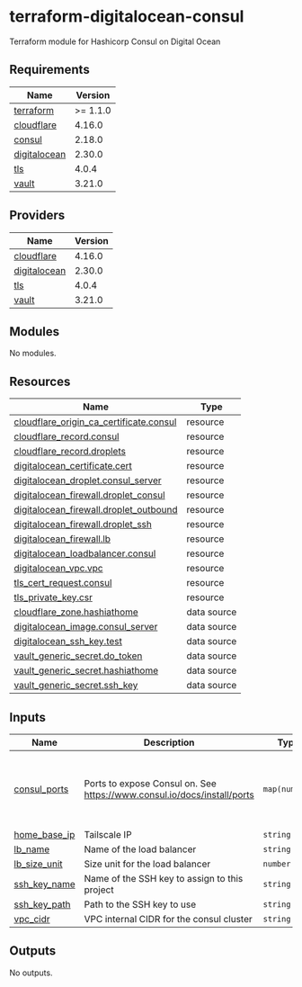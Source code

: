 # terraform-digitalocean-consul
Terraform module for Hashicorp Consul on Digital Ocean

<!-- BEGIN_TF_DOCS -->
## Requirements

| Name | Version |
|------|---------|
| <a name="requirement_terraform"></a> [terraform](#requirement\_terraform) | >= 1.1.0 |
| <a name="requirement_cloudflare"></a> [cloudflare](#requirement\_cloudflare) | 4.16.0 |
| <a name="requirement_consul"></a> [consul](#requirement\_consul) | 2.18.0 |
| <a name="requirement_digitalocean"></a> [digitalocean](#requirement\_digitalocean) | 2.30.0 |
| <a name="requirement_tls"></a> [tls](#requirement\_tls) | 4.0.4 |
| <a name="requirement_vault"></a> [vault](#requirement\_vault) | 3.21.0 |

## Providers

| Name | Version |
|------|---------|
| <a name="provider_cloudflare"></a> [cloudflare](#provider\_cloudflare) | 4.16.0 |
| <a name="provider_digitalocean"></a> [digitalocean](#provider\_digitalocean) | 2.30.0 |
| <a name="provider_tls"></a> [tls](#provider\_tls) | 4.0.4 |
| <a name="provider_vault"></a> [vault](#provider\_vault) | 3.21.0 |

## Modules

No modules.

## Resources

| Name | Type |
|------|------|
| [cloudflare_origin_ca_certificate.consul](https://registry.terraform.io/providers/cloudflare/cloudflare/4.16.0/docs/resources/origin_ca_certificate) | resource |
| [cloudflare_record.consul](https://registry.terraform.io/providers/cloudflare/cloudflare/4.16.0/docs/resources/record) | resource |
| [cloudflare_record.droplets](https://registry.terraform.io/providers/cloudflare/cloudflare/4.16.0/docs/resources/record) | resource |
| [digitalocean_certificate.cert](https://registry.terraform.io/providers/digitalocean/digitalocean/2.30.0/docs/resources/certificate) | resource |
| [digitalocean_droplet.consul_server](https://registry.terraform.io/providers/digitalocean/digitalocean/2.30.0/docs/resources/droplet) | resource |
| [digitalocean_firewall.droplet_consul](https://registry.terraform.io/providers/digitalocean/digitalocean/2.30.0/docs/resources/firewall) | resource |
| [digitalocean_firewall.droplet_outbound](https://registry.terraform.io/providers/digitalocean/digitalocean/2.30.0/docs/resources/firewall) | resource |
| [digitalocean_firewall.droplet_ssh](https://registry.terraform.io/providers/digitalocean/digitalocean/2.30.0/docs/resources/firewall) | resource |
| [digitalocean_firewall.lb](https://registry.terraform.io/providers/digitalocean/digitalocean/2.30.0/docs/resources/firewall) | resource |
| [digitalocean_loadbalancer.consul](https://registry.terraform.io/providers/digitalocean/digitalocean/2.30.0/docs/resources/loadbalancer) | resource |
| [digitalocean_vpc.vpc](https://registry.terraform.io/providers/digitalocean/digitalocean/2.30.0/docs/resources/vpc) | resource |
| [tls_cert_request.consul](https://registry.terraform.io/providers/hashicorp/tls/4.0.4/docs/resources/cert_request) | resource |
| [tls_private_key.csr](https://registry.terraform.io/providers/hashicorp/tls/4.0.4/docs/resources/private_key) | resource |
| [cloudflare_zone.hashiathome](https://registry.terraform.io/providers/cloudflare/cloudflare/4.16.0/docs/data-sources/zone) | data source |
| [digitalocean_image.consul_server](https://registry.terraform.io/providers/digitalocean/digitalocean/2.30.0/docs/data-sources/image) | data source |
| [digitalocean_ssh_key.test](https://registry.terraform.io/providers/digitalocean/digitalocean/2.30.0/docs/data-sources/ssh_key) | data source |
| [vault_generic_secret.do_token](https://registry.terraform.io/providers/hashicorp/vault/3.21.0/docs/data-sources/generic_secret) | data source |
| [vault_generic_secret.hashiathome](https://registry.terraform.io/providers/hashicorp/vault/3.21.0/docs/data-sources/generic_secret) | data source |
| [vault_generic_secret.ssh_key](https://registry.terraform.io/providers/hashicorp/vault/3.21.0/docs/data-sources/generic_secret) | data source |

## Inputs

| Name | Description | Type | Default | Required |
|------|-------------|------|---------|:--------:|
| <a name="input_consul_ports"></a> [consul\_ports](#input\_consul\_ports) | Ports to expose Consul on. See https://www.consul.io/docs/install/ports | `map(number)` | <pre>{<br>  "dns": 8600,<br>  "http": 8500,<br>  "serf-lan": 8301,<br>  "server": 8300<br>}</pre> | no |
| <a name="input_home_base_ip"></a> [home\_base\_ip](#input\_home\_base\_ip) | Tailscale IP | `string` | n/a | yes |
| <a name="input_lb_name"></a> [lb\_name](#input\_lb\_name) | Name of the load balancer | `string` | `"consul-lb"` | no |
| <a name="input_lb_size_unit"></a> [lb\_size\_unit](#input\_lb\_size\_unit) | Size unit for the load balancer | `number` | `1` | no |
| <a name="input_ssh_key_name"></a> [ssh\_key\_name](#input\_ssh\_key\_name) | Name of the SSH key to assign to this project | `string` | `"consul-key"` | no |
| <a name="input_ssh_key_path"></a> [ssh\_key\_path](#input\_ssh\_key\_path) | Path to the SSH key to use | `string` | `"~/.ssh/dokey.pub"` | no |
| <a name="input_vpc_cidr"></a> [vpc\_cidr](#input\_vpc\_cidr) | VPC internal CIDR for the consul cluster | `string` | `"10.10.20.0/24"` | no |

## Outputs

No outputs.
<!-- END_TF_DOCS -->